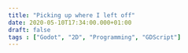 ```yaml
---
title: "Picking up where I left off"
date: 2020-05-10T17:34:00.000+01:00
draft: false
tags : ["Godot", "2D", "Programming", "GDScript"]
---
```


